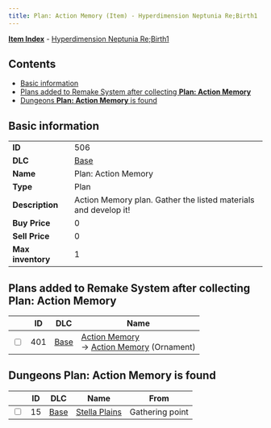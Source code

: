 ```yaml
---
title: Plan: Action Memory (Item) - Hyperdimension Neptunia Re;Birth1
---
```


[**Item Index**](/neptunia/rb1/item/index.html) - [Hyperdimension Neptunia Re;Birth1](/neptunia/rb1)

## Contents

- [Basic information](#basic-information)
- [Plans added to Remake System after collecting **Plan: Action Memory**](#plans-added-to-remake-system-after-collecting-plan-action-memory)
- [Dungeons **Plan: Action Memory** is found](#dungeons-plan-action-memory-is-found)
## Basic information

|   |   |
| -- | -- |
| **ID** | 506 |
| **DLC** | [Base](/neptunia/rb1/dlc/1-base.html) |
| **Name** | Plan: Action Memory |
| **Type** | Plan |
| **Description** | Action Memory plan. Gather the listed materials and develop it! |
| **Buy Price** | 0 |
| **Sell Price** | 0 |
| **Max inventory** | 1 |


## Plans added to Remake System after collecting **Plan: Action Memory**

|    | ID | DLC | Name |
| -- | -- | --- | ---- |
| <input type="checkbox" id="rb1-remake-1-401" class="trackbox" /> | 401 | [Base](/neptunia/rb1/dlc/1-base.html) | [Action Memory](/neptunia/rb1/remake/1-401-action-memory.html)<br /> → [Action Memory](/neptunia/rb1/item/1-2727-action-memory.html) (Ornament) |


## Dungeons **Plan: Action Memory** is found

|    | ID | DLC | Name | From |
| -- | -- | --- | ---- | ---- |
| <input type="checkbox" id="rb1-dungeon-1-15" class="trackbox" /> | 15 | [Base](/neptunia/rb1/dlc/1-base.html) | [Stella Plains](/neptunia/rb1/dungeon/1-15-stella-plains.html) | Gathering point |
